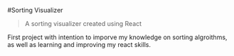 #Sorting Visualizer

> A sorting visualizer created using React

First project with intention to imporve my knowledge on sorting algroithms, as well as learning and improving my react skills.
